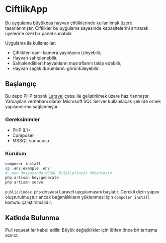 # CiftlikApp

Bu uygulama büyükbaş hayvan çiftliklerinde kullanılmak üzere tasarlanmıştır. Çiftlikler bu uygulama sayesinde kapasitelerini artırarak üyelerine özel bir panel sunabilir.

Uygulama ile kullanıcılar:

- Çiftlikten canlı kamera yayınlarını izleyebilir,
- Hayvan sahiplenebilir,
- Sahiplendikleri hayvanların masraflarını takip edebilir,
- Hayvan sağlık durumlarını görüntüleyebilir.

## Başlangıç

Bu depo PHP tabanlı [Laravel](https://laravel.com/) çatısı ile geliştirilmek üzere hazırlanmıştır. Varsayılan veritabanı olarak Microsoft SQL Server kullanılacak şekilde örnek yapılandırma sağlanmıştır.

### Gereksinimler

- PHP 8.1+
- Composer
- MSSQL sunucusu

### Kurulum

```bash
composer install
cp .env.example .env
# .env dosyasında MSSQL bilgilerinizi düzenleyin
php artisan key:generate
php artisan serve
```

`public/index.php` dosyası Laravel uygulamasını başlatır. Gerekli dizin yapısı oluşturulmuştur ancak bağımlılıkların yüklenmesi için `composer install` komutu çalıştırılmalıdır.

## Katkıda Bulunma

Pull request'ler kabul edilir. Büyük değişiklikler için lütfen önce bir tartışma açınız.
